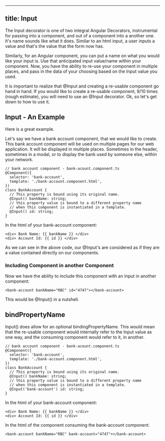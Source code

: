  ---
 title: Input
 --- 

The Input decorator is one of two integral Angular Decorators,
instrumental for passing into a component, and out of a component into a
another one. It's name sounds like what it does. Similar to an html
input, a user inputs a value and that's the value that the form now has.

Similarly, for an Angular component, you can put a name on what you
would like your input is. Use that anticipated input value/name within
your component. Now, you have the ability to re-use your component in
multiple places, and pass in the data of your choosing based on the
Input value you used.

It is important to realize that \@Input and creating a re-usable
component go hand in hand. If you would like to create a re-usable
component, 9/10 times (rough estimate), you will need to use an \@Input
decorator. Ok, so let's get down to how to use it.

 Input - An Example 
-------------------

Here is a great example.

Let's say we have a bank account component, that we would like to
create. This bank account component will be used on multiple pages for
our web application. It will be displayed in multiple places. Sometimes
in the header, sometimes in a modal, or to display the bank used by
someone else, within your network.

    // bank account component - bank-acount.component.ts
    @Component({
      selector: 'bank-account',
      template: './bank-account.component.html',
    })
    class BankAccount {
      // This property is bound using its original name.
      @Input() bankName: string;
      // this property value is bound to a different property name
      // when this component is instantiated in a template.
      @Input() id: string;
    }

In the html of your bank-account component:

    <div> Bank Name: {{ bankName }} </div>
    <div> Account Id: {{ id }} </div>

As we can see in the above code, our \@Input's are considered as if they
are a value contained directly on our components.

###  Including Component in another Component 

Now we have the ability to include this component with an Input in
another component:

    <bank-account bankName="RBC" id="4747"></bank-account>

This would be \@Input() in a nutshell.

 bindPropertyName 
-----------------

Input() does allow for an optional bindingPropertyName. This would mean
that the re-usable component would internally refer to the Input value
as one way, and the consuming component would refer to it, in another.

    // bank account component - bank-acount.component.ts
    @Component({
      selector: 'bank-account',
      template: './bank-account.component.html',
    })
    class BankAccount {
      // This property is bound using its original name.
      @Input() bankName: string;
      // this property value is bound to a different property name
      // when this component is instantiated in a template.
      @Input('bank-account') id: string;
    }

In the html of your bank-account component:

    <div> Bank Name: {{ bankName }} </div>
    <div> Account Id: {{ id }} </div>

In the html of the component consuming the bank-account component.

    <bank-account bankName="RBC" bank-account="4747"></bank-account>
